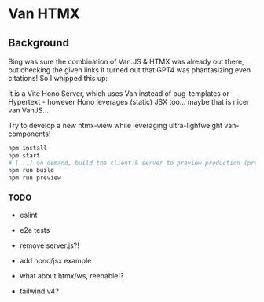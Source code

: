 # Van HTMX

## Background
Bing was sure the combination of Van.JS & HTMX was already out there, but checking the given links it turned out that GPT4 was phantasizing even citations! So I whipped this up:

It is a Vite Hono Server, which uses Van instead of pug-templates or Hypertext - however Hono leverages (static) JSX too... maybe that is nicer van VanJS... 

Try to develop a new htmx-view while leveraging ultra-lightweight van-components!

```sh
npm install
npm start
# [...] on demand, build the client & server to preview production (prebuilt Vite SSR):
npm run build
npm run preview
```

### TODO

- eslint
- e2e tests

- remove server.js?! 
- add hono/jsx example
- what about htmx/ws, reenable!?
- tailwind v4?
